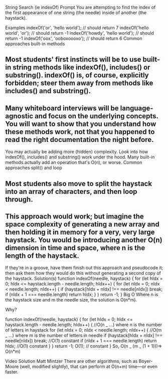 String Search
(ie indexOf)
Prompt
You are attempting to find the index of the first appearance of one string (the needle) inside of another (the haystack).

Examples
indexOf('or', 'hello world'); // should return 7
indexOf('hello world', 'or'); // should return -1
indexOf('howdy', 'hello world'); // should return -1
indexOf('oox', 'ooboxoooxo'); // should return 6
Common approaches
built-in methods

## Most students' first instincts will be to use built-in string methods like indexOf(), includes() or substring(). indexOf() is, of course, explicitly forbidden; steer them away from methods like includes() and substring().

## Many whiteboard interviews will be language-agnostic and focus on the underlying concepts. You will want to show that you understand how these methods work, not that you happened to read the right documentation the night before.

You may actually be adding more (hidden) complexity. Look into how indexOf(), includes() and substring() work under the hood. Many built-in methods actually add an operation that's O(n), or worse.
Common approaches
split() and loop

## Most students also move to split the haystack into an array of characters, and then loop through.

## This approach would work; but imagine the space complexity of generating a new array and then holding it in memory for a very, very large haystack. You would be introducing another O(n) dimension in time and space, where n is the length of the haystack.

If they're in a groove, have them finish out this approach and pseudocode it; then ask them how they would do this without generating a second copy of the haystack.
Solution(s)
function indexOf(needle, haystack) {
for (let hIdx = 0; hIdx <= haystack.length - needle.length; hIdx++) {
for (let nIdx = 0; nIdx < needle.length; nIdx++) {
if (haystack[hIdx + nIdx] !== needle[nIdx]) break;
if (nIdx + 1 === needle.length) return hIdx;
}
}
return -1;
}
Big O
Where n is the haystack size and m the needle size, the solution is O(n\*m).

Why?

function indexOf(needle, haystack) {
for (let hIdx = 0; hIdx <= haystack.length - needle.length; hIdx++) {
//O(n _ ...) where n is the number of letters in haystack
for (let nIdx = 0; nIdx < needle.length; nIdx++) {
//O(m _ ...) where m is the number of letters in needle
if (haystack[hIdx + nIdx] !== needle[nIdx]) break;
//O(1) constant
if (nIdx + 1 === needle.length) return hIdx;
//O(1) constant
}
}
return -1;
O(1); // constant
}
So, O(n _ (m _ (1 + 1)))=> O(n\*m)

Video Solution Matt Mintzer There are other algorithms, such as Boyer-Moore (well, modified slightly), that can perform at O(n+m) time—or even faster.
